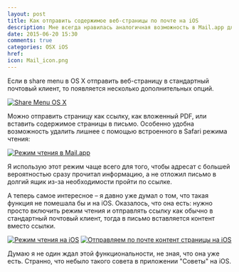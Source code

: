```yaml
---
layout: post
title: Как отправить содержимое веб-страницы по почте на iOS
description: Мне всегда нравилась аналогичная возможность в Mail.app для Mac. Оказывается, она есть и на iOS, только лучше спрятана.
date: 2015-06-20 15:30
comments: true
categories: OSX iOS
href: 
icon: Mail_icon.png
---
```

Если в share menu в OS X отправить веб-страницу в стандартный почтовый клиент, то появляется несколько дополнительных опций.

<a class="screenshot" href="https://monosnap.com/file/dZlOyVqnaeDmEqYBjrWGOXpjiiiHbh.png" rel="screenshot" title="Share Menu OS X"><img src="https://monosnap.com/file/dZlOyVqnaeDmEqYBjrWGOXpjiiiHbh.png" alt="Share Menu OS X" /></a>

Можно отправить страницу как ссылку, как вложенный PDF, или вставить содержимое страницы в письмо. Особенно удобна возможность удалить лишнее с помощью встроенного в Safari режима чтения:

<a class="screenshot bigscreen" href="https://monosnap.com/file/l0mhGC0gKJqfS1ZqwI9gorVKSJy0hs.png" rel="screenshot" title="Режим чтения в Mail.app"><img src="https://monosnap.com/file/l0mhGC0gKJqfS1ZqwI9gorVKSJy0hs.png" alt="Режим чтения в Mail.app" class="center-block" /></a>

Я использую этот режим чаще всего для того, чтобы адресат с большей вероятностью сразу прочитал информацию, а не отложил письмо в долгий ящик из-за необходимости пройти по ссылке.

А теперь самое интересное – я давно уже думал о том, что такая функция не помешала бы и на iOS. Оказалось, что она есть: нужно просто включить режим чтения и отправлять ссылку как обычно в стандартный почтовый клиент, тогда в письмо вставляется контент вместо ссылки.

<p class="text-center">
<a class="screenshot" href="https://monosnap.com/file/R4FKvMbp8I9lz0YCilVlP8oxQM4Res.png" rel="screenshot" title="Режим чтения на iOS"><img src="https://monosnap.com/file/R4FKvMbp8I9lz0YCilVlP8oxQM4Res.png" alt="Режим чтения на iOS" /></a>
<a class="screenshot" href="https://monosnap.com/file/bWJ5a1PsPiHrNSN6LejO8HNXavuPk9.png" rel="screenshot" title="Отправляем по почте контент страницы на iOS"><img src="https://monosnap.com/file/bWJ5a1PsPiHrNSN6LejO8HNXavuPk9.png" alt="Отправляем по почте контент страницы на iOS" /></a>
</p>

Думаю я не один ждал этой функциональности, не зная, что она уже есть. Странно, что небыло такого совета в приложении "Советы" на iOS.